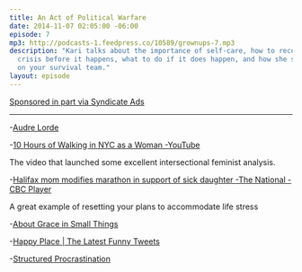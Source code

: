 ```yaml
---
title: An Act of Political Warfare
date: 2014-11-07 02:05:00 -06:00
episode: 7
mp3: http://podcasts-1.feedpress.co/10589/grownups-7.mp3
description: "Kari talks about the importance of self-care, how to recognize a personal
  crisis before it happens, what to do if it does happen, and how she shouldn't be
  on your survival team."
layout: episode
---
```


[Sponsored in part via Syndicate Ads][1]

***

-[Audre Lorde][2]

-[10 Hours of Walking in NYC as a Woman -YouTube][3]

The video that launched some excellent intersectional feminist analysis.

-[Halifax mom modifies marathon in support of sick daughter -The National -CBC Player][4]

A great example of resetting your plans to accommodate life stress

-[About Grace in Small Things][5]

-[Happy Place | The Latest Funny Tweets][6]

-[Structured Procrastination][7]

[1]: http://synd.co/12rDPby
[2]: http://en.wikipedia.org/wiki/Audre_Lorde
[3]: http://www.youtube.com/watch?v=b1XGPvbWn0A
[4]: http://www.cbc.ca/player/News/TV+Shows/The+National/ID/2585413350/
[5]: http://www.graceinsmallthings.com/page/about
[6]: http://happyplace.someecards.com/view/tweet-picks
[7]: http://www.structuredprocrastination.com/

